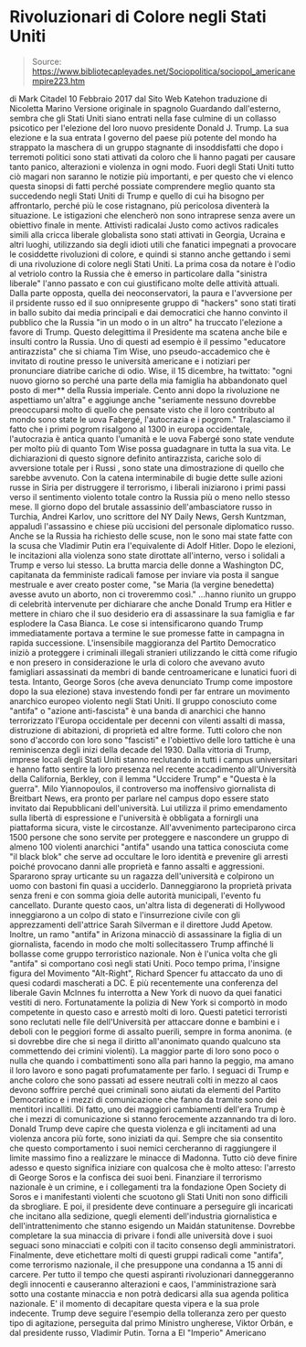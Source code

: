 # Rivoluzionari di Colore negli Stati Uniti

> Source: https://www.bibliotecapleyades.net/Sociopolitica/sociopol_americanempire223.htm

di Mark Citadel
10 Febbraio 2017
dal Sito Web Katehon
traduzione di Nicoletta Marino
Versione originale in spagnolo
Guardando dall'esterno, sembra che gli Stati Uniti siano entrati nella fase culmine di un collasso psicotico per l'elezione del loro nuovo presidente Donald J. Trump.
La sua elezione e la sua entrata l governo del paese più potente del mondo ha strappato la maschera di un gruppo stagnante di insoddisfatti che dopo i terremoti politici sono stati attivati da coloro che li hanno pagati per causare tanto panico, alterazioni e violenza in ogni modo.
Fuori degli Stati Uniti tutto ciò magari non saranno le notizie più importanti, e per questo che vi elenco questa sinopsi di fatti perché possiate comprendere meglio quanto sta succedendo negli Stati Uniti di Trump e quello di cui ha bisogno per affrontarlo, perché più le cose ristagnano, più pericolosa diventerà la situazione.
Le istigazioni che elencherò non sono intraprese senza avere un obiettivo finale in mente.
Attivisti radicalai Justo como activos radicales simili alla cricca liberale globalista sono stati attivati in Georgia, Ucraina e altri luoghi, utilizzando sia degli idioti utili che fanatici impegnati a provocare le cosiddette rivoluzioni di colore, e quindi si stanno anche gettando i semi di una rivoluzione di colore negli Stati Uniti.
La prima cosa da notare è l'odio al vetriolo contro la Russia che è emerso in particolare dalla "sinistra liberale" l'anno passato e con cui giustificano molte delle attività attuali.
Dalla parte opposta, quella dei neoconservatori, la paura e l'avversione per il prsidente russo ed il suo onnipresente gruppo di "hackers" sono stati tirati in ballo subito dai media principali e dai democratici che hanno convinto il pubblico che la Russia "in un modo o in un altro" ha truccato l'elezione a favore di Trump.
Questo delegittima il Presidente ma scatena anche bile e insulti contro la Russia.
Uno di questi ad esempio è il pessimo "educatore antirazzista" che si chiama Tim Wise, uno pseudo-accademico che è invitato di routine presso le università americane e i notiziari per pronunciare diatribe cariche di odio.
Wise, il 15 dicembre, ha twittato:
"ogni nuovo giorno so perché una parte della mia famiglia ha abbandonato quel posto di mer** della Russia imperiale. Cento anni dopo la rivoluzione ne aspettiamo un'altra" e aggiunge anche "seriamente nessuno dovrebbe preoccuparsi molto di quello che pensate visto che il loro contributo al mondo sono state le uova Fabergé, l'autocrazia e i pogrom."
Tralasciamo il fatto che i primi pogrom risalgono al 1300 in europa occidentale, l'autocrazia è antica quanto l'umanità e le uova Fabergé sono state vendute per molto più di quanto Tom Wise possa guadagnare in tutta la sua vita.
Le dichiarazioni di questo signore definito antirazzista, cariche solo di avversione totale per i Russi , sono state una dimostrazione di quello che sarebbe avvenuto.
Con la catena interminabile di bugie dette sulle azioni russe in Siria per distruggere il terrorismo, i liberali iniziarono i primi passi verso il sentimento violento totale contro la Russia più o meno nello stesso mese.
Il giorno dopo del brutale assassinio dell'ambasciatore russo in Turchia, Andrei Karlov, uno scrittore del NY Daily News, Gersh Kuntzman, appaludì l'assassino e chiese più uccisioni del personale diplomatico russo.
Anche se la Russia ha richiesto delle scuse, non le sono mai state fatte con la scusa che Vladimir Putin era l'equivalente di Adolf Hitler.
Dopo le elezioni, le incitazioni alla violenza sono state dirottate all'interno, verso i solidali a Trump e verso lui stesso.
La brutta marcia delle donne a Washington DC, capitanata da femministe radicali famose per inviare via posta il sangue mestruale e aver creato poster come,
"se Maria (la vergine benedetta) avesse avuto un aborto, non ci troveremmo così."
...hanno riunito un gruppo di celebrità intervenute per dichiarare che anche Donald Trump era Hitler e mettere in chiaro che il suo desiderio era di assassinare la sua famiglia e far esplodere la Casa Bianca.
Le cose si intensificarono quando Trump immediatamente portava a termine le sue promesse fatte in campagna in rapida successione.
L'insensibile maggioranza del Partito Democratico iniziò a proteggere i criminali illegali stranieri utilizzando le città come rifugio e non presero in considerazione le urla di coloro che avevano avuto famigliari assassinati da membri di bande centroamericane e lunatici fuori di testa.
Intanto, George Soros (che aveva denunciato Trump come impostore dopo la sua elezione) stava investendo fondi per far entrare un movimento anarchico europeo violento negli Stati Uniti.
Il gruppo conosciuto come "antifa" o "azione anti-fascista" è una banda di anarchici che hanno terrorizzato l'Europa occidentale per decenni con vilenti assalti di massa, distruzione di abitazioni, di proprietà ed altre forme.
Tutti coloro che non sono d'accordo con loro sono "fascisti" e l'obiettivo delle loro tattiche è una reminiscenza degli inizi della decade del 1930.
Dalla vittoria di Trump, imprese locali degli Stati Uniti stanno reclutando in tutti i campus universitari e hanno fatto sentire la loro presenza nel recente accadimento all'Università della California, Berkley, con il lemma "Uccidere Trump" e "Questa è la guerra".
Milo Yiannopoulos, il controverso ma inoffensivo giornalista di Breitbart News, era pronto per parlare nel campus dopo essere stato invitato dai Repubblicani dell'università.
Lui utilizza il primo emendamento sulla libertà di espressione e l'università è obbligata a fornirgli una piattaforma sicura, viste le circostanze.
All'avvenimento parteciparono circa 1500 persone che sono servite per proteggere e nascondere un gruppo di almeno 100 violenti anarchici "antifa" usando una tattica conosciuta come "il black blok" che serve ad occultare le loro identità e prevenire gli arresti poiché provocano danni alle proprietà e fanno assalti e aggressioni.
Spararono spray urticante su un ragazza dell'università e colpirono un uomo con bastoni fin quasi a ucciderlo. Danneggiarono la proprietà privata senza freni e con somma gioia delle autorità municipali, l'evento fu cancellato.
Durante questo caos, un'altra lista di degenerati di Hollywood inneggiarono a un colpo di stato e l'insurrezione civile con gli apprezzamenti dell'attrice Sarah Silverman e il direttore Judd Apetow.
Inoltre, un ramo "antifa" in Arizona minacciò di assassinare la figlia di un giornalista, facendo in modo che molti sollecitassero Trump affinché li bollasse come gruppo terroristico nazionale.
Non è l'unica volta che gli "antifa" si comportano così negli stati Uniti.
Poco tempo prima, l'insigne figura del Movimento "Alt-Right", Richard Spencer fu attaccato da uno di quesi codardi mascherati a DC. E più recentemente una conferenza del liberale Gavin McInnes fu interrotta a New York di nuovo da quei fanatici vestiti di nero.
Fortunatamente la polizia di New York si comportò in modo competente in questo caso e arrestò molti di loro.
Questi patetici terroristi sono reclutati nelle file dell'Università per attaccare donne e bambini e i deboli con le peggiori forme di assalto puerili, sempre in forma anonima. (e si dovrebbe dire che si nega il diritto all'anonimato quando qualcuno sta commettendo dei crimini violenti).
La maggior parte di loro sono poco o nulla che quando i combattimenti sono alla pari hanno la peggio, ma amano il loro lavoro e sono pagati profumatamente per farlo.
I seguaci di Trump e anche coloro che sono passati ad essere neutrali colti in mezzo al caos devono soffrire perché quei criminali sono aiutati da elementi del Partito Democratico e i mezzi di comunicazione che fanno da tramite sono dei mentitori incalliti.
Di fatto, uno dei maggiori cambiamenti dell'era Trump è che i mezzi di comunicazione si stanno ferocemente azzannando tra di loro.
Donald Trump deve capire che questa violenza e gli incitamenti ad una violenza ancora più forte, sono iniziati da qui. Sempre che sia consentito che questo comportamento i suoi nemici cercheranno di raggiungere il limite massimo fino a realizzare le minacce di Madonna.
Tutto ciò deve finire adesso e questo significa iniziare con qualcosa che è molto atteso:
l'arresto di George Soros e la confisca dei suoi beni.
Finanziare il terrorismo nazionale è un crimine, e i collegamenti tra la fondazione Open Society di Soros e i manifestanti violenti che scuotono gli Stati Uniti non sono difficili da sbrogliare.
E poi, il presidente deve continuare a perseguire gli incaricati che incitano alla sedizione, quegli elementi dell'industria giornalistica e dell'intrattenimento che stanno esigendo un Maidán statunitense.
Dovrebbe completare la sua minaccia di privare i fondi alle università dove i suoi seguaci sono minacciati e colpiti con il tacito consenso degli amministratori.
Finalmente, deve etichettare molti di questi gruppi radicali come "antifa", come terrorismo nazionale, il che presuppone una condanna a 15 anni di carcere.
Per tutto il tempo che questi aspiranti rivoluzionari danneggeranno degli innocenti e causeranno alterazioni e caos, l'amministrazione sarà sotto una costante minaccia e non potrà dedicarsi alla sua agenda politica nazionale.
E' il momento di decapitare questa vipera e la sua prole indecente.
Trump deve seguire l'esempio della tolleranza zero per questo tipo di agitazione, perseguita dal primo Ministro ungherese, Viktor Orbán, e dal presidente russo, Vladimir Putin.
Torna a El "Imperio" Americano
